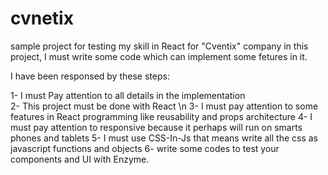 # cvnetix
sample project for testing my skill in React for "Cventix" company
in this project, I must write some code which can implement some fetures in it.

I have been responsed by these steps:

1- I must Pay attention to all details in the implementation <br/>
2- This project must be done with React \n
3- I must pay attention to some features in React programming like reusability and props architecture
4- I must pay attention to responsive because it perhaps will run on smarts phones and tablets
5- I must use CSS-In-Js that means write all the css as javascript functions and objects
6- write some codes to test your components and UI with Enzyme.

